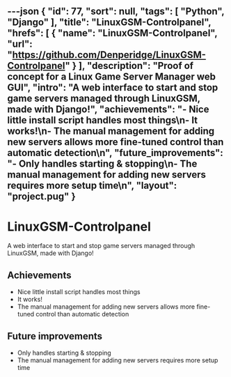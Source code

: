 ---json
{
"id": 77,
"sort": null,
"tags": [
"Python",
"Django"
],
"title": "LinuxGSM-Controlpanel",
"hrefs": [
{
"name": "LinuxGSM-Controlpanel",
"url": "https://github.com/Denperidge/LinuxGSM-Controlpanel"
}
],
"description": "Proof of concept for a Linux Game Server Manager web GUI",
"intro": "A web interface to start and stop game servers managed through LinuxGSM, made with Django!",
"achievements": "- Nice little install script handles most things\n- It works!\n- The manual management for adding new servers allows more fine-tuned control than automatic detection\n",
"future_improvements": "- Only handles starting & stopping\n- The manual management for adding new servers requires more setup time\n",
"layout": "project.pug"
}
---
# LinuxGSM-Controlpanel
A web interface to start and stop game servers managed through LinuxGSM, made with Django!

## Achievements
- Nice little install script handles most things
- It works!
- The manual management for adding new servers allows more fine-tuned control than automatic detection


## Future improvements
- Only handles starting & stopping
- The manual management for adding new servers requires more setup time

